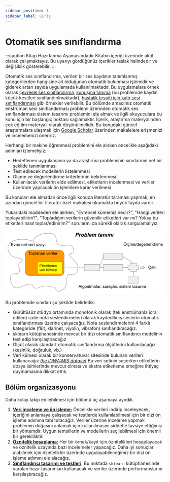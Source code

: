 ```yaml
---
sidebar_position: 1
sidebar_label: Giriş
---
```


# Otomatik ses sınıflandırma

:::caution Kitap Hazırlanma Aşamasındadır
Kitabın içeriği üzerinde aktif olarak çalışmaktayız. Bu uyarıyı gördüğünüz içerikler taslak halindedir ve değişiklik gösterebilir.
:::

Otomatik ses sınıflandırma, verilen bir ses kaydının  tanımlanmış kategorilerden hangisine ait olduğunun otomatik bulunması işlemidir ve giderek artan sayıda uygulamada kullanılmaktadır. Bu uygulamalara örnek olarak [çevresel ses sınıflandırma](https://paperswithcode.com/task/environmental-sound-classification), [konuşma tanıma](https://paperswithcode.com/task/speech-recognition) (bu problemde kaydın küçük kesitleri sınıflandırılmaktadır), [hastalık tespiti için kalp sesi sınıflandırması](https://paperswithcode.com/task/ecg-classification) gibi örnekler verilebilir. Bu bölümde amacımız otomatik enstrüman sesi sınıflandırması problemi üzerinden otomatik ses sınıflandırması sistem tasarımı problemini ele almak ve ilgili okuyuculara bu konu için bir başlangıç noktası sağlamaktır. İçerik, araştırma materyalinden çok eğitim materyali olarak düşünülmelidir. Bu konudaki güncel araştırmalara ulaşmak için [Google Scholar](https://scholar.google.com/scholar?as_ylo=2017&q=musical+instrument+classification&hl=en&as_sdt=0,5) üzerinden makalelere erişmenizi ve incelemenizi öneririz. 

Herhangi bir makine öğrenmesi problemini ele alırken öncelikle aşağıdaki adımları izlemeliyiz:

*   Hedeflenen uygulamanın ya da araştırma probleminin sınırlarının net bir şekilde tanımlanması
*   Test edilecek modellerin listelenmesi
*   Ölçme ve değerlendirme kriterlerinin belirlenmesi
*   Kullanılacak verilerin elde edilmesi, etiketlerin incelenmesi ve veriler üzerinde yapılacak ön işlemlere karar verilmesi

Bu konuları ele almadan önce ilgili konuda literatür taraması yapmak, en azından güncel bir literatür özet makalesi okumakta büyük fayda vardır.  

Yukarıdaki maddederi ele alırken, "Evrensel kümemiz nedir?", "Hangi verileri toplayabilirim?", "Topladığım verilerin güvenilir etiketleri var mı? Yoksa bu etiketleri nasıl toplar/edinirim?" sorularını da sürekli olarak sorgulamalıyız.

![Akis](/img/otomatik-enstruman-tanima/genel-akis.png)

Bu problemde sınırları şu şekilde belirledik:

*   Gürültüsüz stüdyo ortamında monofonik olarak (tek enstrümanla icra edilen) izole nota seslendirmeleri olarak kaydedilmiş seslerin otomatik sınıflandırması üzerine çalışacağız. Nota seslendirmelerini 4 farklı kategoride (flüt, klarinet, viyolin, vibrafon) sınıflandıracağız.
*   sklearn kütüphanesinde mevcut bir dizi otomatik sınıflandırıcı modelinin test edip karşılaştıracağız
*   Ölçüt olarak standart otomatik sınıflandırma ölçütlerini kullanılacağız (kesinlik, doğruluk, vb.)
*   Veri kümesi olarak bir konservatuvar sitesinde bulunan verileri kullanacağız [*the IOWA:MIS dataset*](http://theremin.music.uiowa.edu/MIS.html) Bu veri setinin seçerken etiketlerin dosya isimlerinde mevcut olması ve ekstra etiketleme emeğine ihtiyaç duymamasına dikkat ettik.

## Bölüm organizasyonu

Daha kolay takip edilebilmesi için bölümü üç aşamaya ayırdık. 

1.   [**Veri inceleme ve ön işleme:**](./veri-inceleme-on-isleme) Öncelikle verileri indirip inceleyecek, içeriğini anlamaya çalışacak ve testlerde kullanılabilmesi için bir dizi ön işleme adımına tabi tutacağız. Veriler üzerine inceleme yapmak problemin doğasını anlamak için kullanılmasını şiddetle tavsiye ettiğimiz bir yöntemdir. Uygun temsillerin ve modellerin seçilebilmesi için önemli bir gerekliliktir.
2.   [**Öznitelik hesaplama:**](./oznitelik-hesaplama) Her bir örnek/kayıt için öznitelikleri hesaplayacak ve öznitelik uzayında bazı incelemeler yapacağız. Daha iyi sonuçlar alabilmek için öznitelikler üzerinde uygulayabileceğimiz bir dizi ön işleme adımını ele alacağız.
3.   [**Sınıflandırıcı tasarımı ve testleri**](./siniflandirici-tasarimi): Bu noktada `sklearn` kütüphanesinde varolan hazır tasarımları kullanacak ve veriler üzerinde performanslarını karşılaştıracağız.
